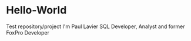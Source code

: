 # Hello-World
Test repository/project
I'm Paul Lavier SQL Developer, Analyst and former FoxPro Developer
